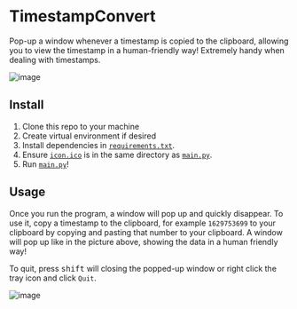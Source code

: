 # TimestampConvert
Pop-up a window whenever a timestamp is copied to the clipboard, allowing you 
to view the timestamp in a human-friendly way! Extremely handy when dealing
with timestamps. 

![image](https://user-images.githubusercontent.com/38868705/130520615-7c78cab2-910c-4b89-8095-768d28694042.png)

## Install

1. Clone this repo to your machine
2. Create virtual environment if desired
3. Install dependencies in [`requirements.txt`](https://github.com/UnsignedArduino/TimestampConverter/blob/main/requirements.txt).
4. Ensure [`icon.ico`](https://github.com/UnsignedArduino/TimestampConverter/blob/main/icon.ico) 
   is in the same directory as [`main.py`](https://github.com/UnsignedArduino/TimestampConverter/blob/main/main.py).
5. Run [`main.py`](https://github.com/UnsignedArduino/TimestampConverter/blob/main/main.py)!

## Usage

Once you run the program, a window will pop up and quickly disappear. 
To use it, copy a timestamp to the clipboard, for example `1629753699` to your 
clipboard by copying and pasting that number to your clipboard. A window will
pop up like in the picture above, showing the data in a human friendly way!

To quit, press <kbd>shift</kbd> will closing the popped-up window or right 
click the tray icon and click `Quit`.

![image](https://user-images.githubusercontent.com/38868705/130520695-7c36214b-659a-4802-ab6d-1b5d18c8cd7b.png)
